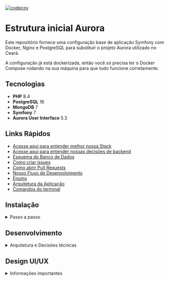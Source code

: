 [![codecov](https://codecov.io/gh/secultce/aurora/graph/badge.svg?token=CG2AH922DO)](https://codecov.io/gh/secultce/aurora)

# Estrutura inicial Aurora

Este repositório fornece uma configuração base de aplicação Symfony com Docker, Nginx e PostgreSQL para substituir o projeto Aurora utilizado no Ceará.

A configuração já está dockerizada, então você só precisa ter o Docker Compose rodando na sua máquina para que tudo funcione corretamente.

## Tecnologias

- **PHP** 8.4
- **PostgreSQL** 16
- **MongoDB** 7
- **Symfony** 7
- **Aurora User Interface** 5.3 

## Links Rápidos
- [Acesse aqui para entender melhor nossa Stack](./help/STACK.md)
- [Acesse aqui para entender nossas decisões de backend](./help/TECHNICAL-DECISIONS.md)
- [Esquema do Banco de Dados](./help/DIAGRAM.md)
- [Como criar issues](./help/CREATE-ISSUES.md)
- [Como abrir Pull Requests](./help/CREATE-PULL-REQUESTS.md)
- [Nosso Fluxo de Desenvolvimento](./help/DEV-FLOW.md)
- [Enums](./help/ENUM.md)
- [Arquitetura da Aplicação](./help/README.md)
- [Comandos do terminal](./help/COMMANDS.md)

## Instalação 
<details>
<summary>Passo a passo</summary>

### Clonar o Repositório

Primeiro, clone o repositório usando SSH ou HTTPS:

```bash
git clone git@github.com:secultce/aurora.git
```
ou
```bash
git clone https://github.com/secultce/aurora.git
```

### Navegar para o Diretório do Projeto
Mude para o diretório do projeto:

```bash
cd aurora
```

---
>
> O jeito mais fácil é rodar o comando `make setup`, isso já vai executar todos os passos necessários e deixar a aplicação rodando em <http://localhost:8080>
>
```bash
cp .env.example .env
make setup
```
Mas se preferir, pode fazer o passo a passo abaixo, mas o compando de copiar o `.env` é obrigatório

---

### Iniciar os Contêineres Docker
Execute o Docker Compose para iniciar os contêineres:
```bash
docker compose up -d
```

### Instalar Dependências
Para instalar as dependências do projeto, entre no contêiner PHP:
```bash
docker compose exec -it php bash
```
**Agora é necessário executar alguns passos, nessa ordem, dentro do contêiner:**

1 - Instalação das dependências do PHP:
```bash
composer install
```

2 - Gerar os arquivos de Proxies do MongoDB:
```bash
php bin/console doctrine:mongodb:generate:proxie
```

3 - Executar as migrations do banco de dados
```bash
php bin/console doctrine:migrations:migrate -n
```

4 - Executar as fixtures (dados de teste) do banco de dados
```bash
php bin/console doctrine:fixtures:load -n
```

5 - Instalação das dependências do frontend:
```bash
php bin/console importmap:install
```

6 - Compilar os arquivos do frontend
```bash
php bin/console asset-map:compile
```

7 - Gerar as chaves de autenticação
```bash
php bin/console lexik:jwt:generate-keypair
```

### Uso

Depois que tudo estiver configurado e as dependências instaladas, você pode acessar a sua aplicação Symfony em [http://localhost:8080](http://localhost:8080).

Há também uma rota de teste para a API. Você pode acessá-la em [http://localhost:8080/api/example](http://localhost:8080/api/example). Esta rota está definida no controller `ExampleController` e retorna a mensagem de sucesso.

#### Usuário padrão
Há alguns usuários que você pode utilizar para fins de teste:

<table>
<tr>
<th>email</th>
<th>senha</th>
</tr>
<tr>
<td>mariadebetania@example.com</td>
<td>Aurora@2024</td>
</tr>
<tr>
<td>saracamilo@example.com</td>
<td>Aurora@2024</td>
</tr>
<tr>
<td>paulodetarso@example.com</td>
<td>Aurora@2024</td>
</tr>
</table>

</details>


## Desenvolvimento
<details>
<summary>Arquitetura e Decisões técnicas</summary>

Estamos utilizando o Symfony e o seu ecossistema de bibliotecas, porém a arquitetura é baseada em camadas e trata-se de um monolítico com a metodologia API First

```mermaid
flowchart TD
    style E fill:#e06666, color:white
    style S fill:#3d85c6, color:white

    HC((HttpClient)) --JsonRequest<--> R[Routes]
    B((Browser)) --GET/POST--> Routes
    R --> CA[[ControllerApi]]
    Routes --> CW[[ControllerWeb]]
    CA <--> S([Service])
    CW <--> S
    S <--> V{Validator}
    V <--is invalid--> E{{Exceptions/Violations}}
    V <--is valid--> RP[Repository]
    RP <==ORM/Doctrine==> D[(Database)]
    CA --JsonResponse--> HC
    CW --HTML/CSS/JS--> B
```

- Para saber mais sobre as nossas decisões técnicas [acesse aqui](./help/TECHNICAL-DECISIONS.md)
- Para entender o nosso fluxo de desenvolvimento decisões técnicas [clique aqui](./help/DEV-FLOW.md)
</details>

## Design UI/UX
<details>
<summary>Informações importantes</summary>

### Prototipação das telas
A prototipagem das telas é feita por outro time, do RedeMapas, e se encontra [neste link do Figma](https://www.figma.com/design/HkR1qdfHPn4riffcBBOQwR/Prot%C3%B3tipos-%7C-Prioriza%C3%A7%C3%B5es?node-id=0-1&t=n23kLvhTSbEMELhz-0) 

### Componentes web
Há um fork do Bootstrap (framework css) com a implementação dos protótipos acima, se encontra [neste repositório](https://github.com/secultce/aurora-ui)

### Decisões de Design
Alguns protótipos implementados não estão seguindo a risca o design sugerido, por decisões totalmente técnicas que estão [documentadas aqui](https://github.com/secultce/aurora-ui/blob/main/help/design-decisions.md)
</details>

